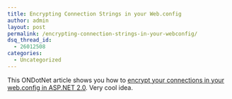 ```yaml
---
title: Encrypting Connection Strings in your Web.config
author: admin
layout: post
permalink: /encrypting-connection-strings-in-your-webconfig/
dsq_thread_id:
  - 26012508
categories:
  - Uncategorized
---
```

This ONDotNet article shows you how to [encrypt your connections in your web.config in ASP.NET 2.0][1]. Very cool idea.

 [1]: http://www.ondotnet.com/pub/a/dotnet/2005/02/15/encryptingconnstring.html